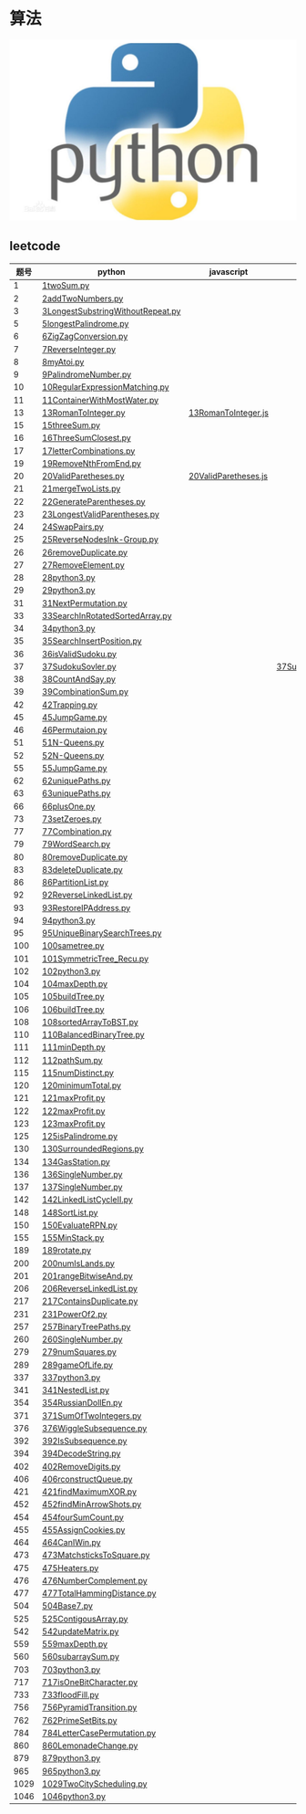# 算法

![本地图片](Image/python1.jpg)

## leetcode
|  题号  |  python  |  javascript  |  java  |  c  |
|  ----  |  ------  |  ----------  |  ----  |  -  |
|  1  |[1twoSum.py](leetcode/array/1.twoSum/1twoSum.py)  |    |    |    |
|  2  |[2addTwoNumbers.py](leetcode/array/2.addTwoNumbers/2addTwoNumbers.py)  |    |    |    |
|  3  |[3LongestSubstringWithoutRepeat.py](leetcode/Hash/3.LongestSubstringWithoutRepeat/3LongestSubstringWithoutRepeat.py)  |    |    |    |
|  5  |[5longestPalindrome.py](leetcode/DP/5.longestPalindrome/5longestPalindrome.py)  |    |    |    |
|  6  |[6ZigZagConversion.py](leetcode/STR/6.ZigZagConversion/6ZigZagConversion.py)  |    |    |    |
|  7  |[7ReverseInteger.py](leetcode/Math/7.ReverseInteger/7ReverseInteger.py)  |    |    |    |
|  8  |[8myAtoi.py](leetcode/List/8.myAtoi/8myAtoi.py)  |    |    |    |
|  9  |[9PalindromeNumber.py](leetcode/Math/9.PalindromeNumber/9PalindromeNumber.py)  |    |    |    |
|  10  |[10RegularExpressionMatching.py](leetcode/DP/10.RegularExpressionMatching/10RegularExpressionMatching.py)  |    |    |    |
|  11  |[11ContainerWithMostWater.py](leetcode/array/11.ContainerWithMostWater/11ContainerWithMostWater.py)  |    |    |    |
|  13  |[13RomanToInteger.py](leetcode/STR/13.RomanToInteger/13RomanToInteger.py)  |[13RomanToInteger.js](leetcode/STR/13.RomanToInteger/13RomanToInteger.js)  |    |    |
|  15  |[15threeSum.py](leetcode/array/15.threeSum/15threeSum.py)  |    |    |    |
|  16  |[16ThreeSumClosest.py](leetcode/array/16.ThreeSumClosest/16ThreeSumClosest.py)  |    |    |    |
|  17  |[17letterCombinations.py](leetcode/STR/17.letterCombinations/17letterCombinations.py)  |    |    |    |
|  19  |[19RemoveNthFromEnd.py](leetcode/List/19.RemoveNthFromEnd/19RemoveNthFromEnd.py)  |    |    |    |
|  20  |[20ValidParetheses.py](leetcode/STR/20.ValidParetheses/20ValidParetheses.py)  |[20ValidParetheses.js](leetcode/STR/20.ValidParetheses/20ValidParetheses.js)  |    |    |
|  21  |[21mergeTwoLists.py](leetcode/List/21.mergeTwoLists/21mergeTwoLists.py)  |    |    |    |
|  22  |[22GenerateParentheses.py](leetcode/BackTrack/22.GenerateParentheses/22GenerateParentheses.py)  |    |    |    |
|  23  |[23LongestValidParentheses.py](leetcode/STR/23.LongestValidParenthese/23LongestValidParentheses.py)  |    |    |    |
|  24  |[24SwapPairs.py](leetcode/List/24.SwapPairs/24SwapPairs.py)  |    |    |    |
|  25  |[25ReverseNodesInk-Group.py](leetcode/List/25.ReverseNodesInk-Group/25ReverseNodesInk-Group.py)  |    |    |    |
|  26  |[26removeDuplicate.py](leetcode/array/26.removeDuplicate/26removeDuplicate.py)  |    |    |    |
|  27  |[27RemoveElement.py](leetcode/array/27.RemoveElement/27RemoveElement.py)  |    |    |    |
|  28  |[28python3.py](leetcode/STR/28.ImplementstrStr()/28python3.py)  |    |    |    |
|  29  |[29python3.py](leetcode/Math/29.DivideTwoIntegers/29python3.py)  |    |    |    |
|  31  |[31NextPermutation.py](leetcode/array/31.NextPermutation/31NextPermutation.py)  |    |    |    |
|  33  |[33SearchInRotatedSortedArray.py](leetcode/array/33.SearchInRotatedSortedArray/33SearchInRotatedSortedArray.py)  |    |    |    |
|  34  |[34python3.py](leetcode/array/34.FindRangeInSortedArray/34python3.py)  |    |    |    |
|  35  |[35SearchInsertPosition.py](leetcode/array/35.SearchInsertPosition/35SearchInsertPosition.py)  |    |    |    |
|  36  |[36isValidSudoku.py](leetcode/array/36.isValidSudoku/36isValidSudoku.py)  |    |    |    |
|  37  |[37SudokuSovler.py](leetcode/BackTrack/37.SudokuSolver/37SudokuSovler.py)  |    |[37SudokuSolver.java](leetcode/BackTrack/37.SudokuSolver/37SudokuSolver.java)  |    |
|  38  |[38CountAndSay.py](leetcode/STR/38.CountAndSay/38CountAndSay.py)  |    |    |    |
|  39  |[39CombinationSum.py](leetcode/array/39.ComninationSum/39CombinationSum.py)  |    |    |    |
|  42  |[42Trapping.py](leetcode/array/42.Trapping/42Trapping.py)  |    |    |    |
|  45  |[45JumpGame.py](leetcode/Greedy/45.JumpGame/45JumpGame.py)  |    |    |    |
|  46  |[46Permutaion.py](leetcode/BackTrack/46.Permutaion/46Permutaion.py)  |    |    |    |
|  51  |[51N-Queens.py](leetcode/BackTrack/51.N-Queens/51N-Queens.py)  |    |    |    |
|  52  |[52N-Queens.py](leetcode/BackTrack/52.N-Queens/52N-Queens.py)  |    |    |    |
|  55  |[55JumpGame.py](leetcode/Greedy/55.JumpGame/55JumpGame.py)  |    |    |    |
|  62  |[62uniquePaths.py](leetcode/DP/62.uniquePaths/62uniquePaths.py)  |    |    |    |
|  63  |[63uniquePaths.py](leetcode/DP/63.uniquePaths/63uniquePaths.py)  |    |    |    |
|  66  |[66plusOne.py](leetcode/array/66.plusOne/66plusOne.py)  |    |    |    |
|  73  |[73setZeroes.py](leetcode/array/73.setZeroes/73setZeroes.py)  |    |    |    |
|  77  |[77Combination.py](leetcode/STR/77.Combination/77Combination.py)  |    |    |    |
|  79  |[79WordSearch.py](leetcode/array/79.WordSearch/79WordSearch.py)  |    |    |    |
|  80  |[80removeDuplicate.py](leetcode/array/80.removeDuplicate/80removeDuplicate.py)  |    |    |    |
|  83  |[83deleteDuplicate.py](leetcode/List/83.deleteDuplicate/83deleteDuplicate.py)  |    |    |    |
|  86  |[86PartitionList.py](leetcode/List/86.PartitionList/86PartitionList.py)  |    |    |    |
|  92  |[92ReverseLinkedList.py](leetcode/List/92.ReverseLinkedList/92ReverseLinkedList.py)  |    |    |    |
|  93  |[93RestoreIPAddress.py](leetcode/STR/93.RestoreIPAddress/93RestoreIPAddress.py)  |    |    |    |
|  94  |[94python3.py](leetcode/Hash/94.BinaryTreeInorderTra/94python3.py)  |    |    |    |
|  95  |[95UniqueBinarySearchTrees.py](leetcode/Tree/95.UniqueBinarySearchTrees/95UniqueBinarySearchTrees.py)  |    |    |    |
|  100  |[100sametree.py](leetcode/Tree/100.sametree/100sametree.py)  |    |    |    |
|  101  |[101SymmetricTree_Recu.py](leetcode/Tree/101.SymmetricTree_Recu/101SymmetricTree_Recu.py)  |    |    |    |
|  102  |[102python3.py](leetcode/Tree/102BinaryTreeLevelOrder/102python3.py)  |    |    |[102cpp.cpp](leetcode/Tree/102BinaryTreeLevelOrder/102cpp.cpp)  |
|  104  |[104maxDepth.py](leetcode/Tree/104.maxDepth/104maxDepth.py)  |    |    |    |
|  105  |[105buildTree.py](leetcode/Tree/105.buildTree/105buildTree.py)  |    |    |    |
|  106  |[106buildTree.py](leetcode/Tree/106.buildTree/106buildTree.py)  |    |    |    |
|  108  |[108sortedArrayToBST.py](leetcode/Tree/108.sortedArrayToBST/108sortedArrayToBST.py)  |    |    |    |
|  110  |[110BalancedBinaryTree.py](leetcode/Tree/110.BalancedBinaryTree/110BalancedBinaryTree.py)  |    |    |    |
|  111  |[111minDepth.py](leetcode/Tree/111.minDepth/111minDepth.py)  |    |    |    |
|  112  |[112pathSum.py](leetcode/Tree/112.pathSum/112pathSum.py)  |    |    |    |
|  115  |[115numDistinct.py](leetcode/DP/115.numDistinct/115numDistinct.py)  |    |    |    |
|  120  |[120minimumTotal.py](leetcode/array/120.minimumTotal/120minimumTotal.py)  |    |    |    |
|  121  |[121maxProfit.py](leetcode/array/121.maxProfit/121maxProfit.py)  |    |    |    |
|  122  |[122maxProfit.py](leetcode/array/122.maxProfit/122maxProfit.py)  |    |    |    |
|  123  |[123maxProfit.py](leetcode/array/123.maxProfit/123maxProfit.py)  |    |    |    |
|  125  |[125isPalindrome.py](leetcode/List/125.isPalindrome/125isPalindrome.py)  |    |    |    |
|  130  |[130SurroundedRegions.py](leetcode/matrix/130.SurroundedRegions/130SurroundedRegions.py)  |    |    |    |
|  134  |[134GasStation.py](leetcode/Greedy/134.GasStation/134GasStation.py)  |    |    |    |
|  136  |[136SingleNumber.py](leetcode/BitOperation/136.SingleNumber/136SingleNumber.py)  |    |    |    |
|  137  |[137SingleNumber.py](leetcode/BitOperation/137.SingleNumber/137SingleNumber.py)  |    |    |    |
|  142  |[142LinkedListCycleII.py](leetcode/List/142.LinkedListCycleII/142LinkedListCycleII.py)  |    |    |    |
|  148  |[148SortList.py](leetcode/List/148.SortList/148SortList.py)  |    |    |    |
|  150  |[150EvaluateRPN.py](leetcode/Stack/150.EvaluateRPN/150EvaluateRPN.py)  |    |    |    |
|  155  |[155MinStack.py](leetcode/Stack/155.MinStack/155MinStack.py)  |    |    |    |
|  189  |[189rotate.py](leetcode/array/189.rotate/189rotate.py)  |    |    |    |
|  200  |[200numIsLands.py](leetcode/matrix/200.numIsLands/200numIsLands.py)  |    |    |    |
|  201  |[201rangeBitwiseAnd.py](leetcode/BitOperation/201.rangeBitwiseAnd/201rangeBitwiseAnd.py)  |    |    |    |
|  206  |[206ReverseLinkedList.py](leetcode/List/206.ReverseLinkedList/206ReverseLinkedList.py)  |    |    |    |
|  217  |[217ContainsDuplicate.py](leetcode/Hash/217.ContainsDuplicate/217ContainsDuplicate.py)  |    |    |    |
|  231  |[231PowerOf2.py](leetcode/BitOperation/231.PowerOf2/231PowerOf2.py)  |    |    |    |
|  257  |[257BinaryTreePaths.py](leetcode/Tree/257.BinaryTreePaths/257BinaryTreePaths.py)  |    |    |    |
|  260  |[260SingleNumber.py](leetcode/BitOperation/260.SingleNumber/260SingleNumber.py)  |    |    |    |
|  279  |[279numSquares.py](leetcode/Graph/279.numSquares/279numSquares.py)  |    |    |    |
|  289  |[289gameOfLife.py](leetcode/array/289.gameOfLife/289gameOfLife.py)  |    |    |    |
|  337  |[337python3.py](leetcode/Tree/337HouseRobberIII/337python3.py)  |    |    |    |
|  341  |[341NestedList.py](leetcode/array/341.NestedList/341NestedList.py)  |    |    |    |
|  354  |[354RussianDollEn.py](leetcode/DP/354.RussianDollEn/354RussianDollEn.py)  |    |    |    |
|  371  |[371SumOfTwoIntegers.py](leetcode/BitOperation/371.SumOfTwoIntegers/371SumOfTwoIntegers.py)  |    |    |    |
|  376  |[376WiggleSubsequence.py](leetcode/Greedy/376.WiggleSubsequence/376WiggleSubsequence.py)  |    |    |    |
|  392  |[392IsSubsequence.py](leetcode/Greedy/392.IsSubsequence/392IsSubsequence.py)  |    |    |    |
|  394  |[394DecodeString.py](leetcode/STR/394.DecodeString/394DecodeString.py)  |    |    |    |
|  402  |[402RemoveDigits.py](leetcode/Greedy/402.RemoveDigits/402RemoveDigits.py)  |    |    |    |
|  406  |[406rconstructQueue.py](leetcode/Greedy/406.rconstructQueue/406rconstructQueue.py)  |    |    |    |
|  421  |[421findMaximumXOR.py](leetcode/BitOperation/421.findMaximumXOR/421findMaximumXOR.py)  |    |    |    |
|  452  |[452findMinArrowShots.py](leetcode/Greedy/452.findMinArrowShots/452findMinArrowShots.py)  |    |    |    |
|  454  |[454fourSumCount.py](leetcode/Hash/454.fourSumCount/454fourSumCount.py)  |    |    |    |
|  455  |[455AssignCookies.py](leetcode/Greedy/455.AssignCookies/455AssignCookies.py)  |    |    |    |
|  464  |[464CanIWin.py](leetcode/DP/464.CanIWin/464CanIWin.py)  |    |    |    |
|  473  |[473MatchsticksToSquare.py](leetcode/BackTrack/473.MatchsticksToSquare/473MatchsticksToSquare.py)  |    |    |    |
|  475  |[475Heaters.py](leetcode/Greedy/475.Heaters/475Heaters.py)  |    |    |    |
|  476  |[476NumberComplement.py](leetcode/BitOperation/476.NumberComplement/476NumberComplement.py)  |    |    |    |
|  477  |[477TotalHammingDistance.py](leetcode/BitOperation/477.TotalHammingDistance/477TotalHammingDistance.py)  |    |    |    |
|  504  |[504Base7.py](leetcode/Other/504.Base7/504Base7.py)  |    |    |    |
|  525  |[525ContigousArray.py](leetcode/Hash/525.ContigousArray/525ContigousArray.py)  |    |    |    |
|  542  |[542updateMatrix.py](leetcode/matrix/542.updateMatrix/542updateMatrix.py)  |    |    |    |
|  559  |[559maxDepth.py](leetcode/Tree/559.maxDepth/559maxDepth.py)  |    |    |    |
|  560  |[560subarraySum.py](leetcode/Hash/560.subarraySum/560subarraySum.py)  |    |    |    |
|  703  |[703python3.py](leetcode/Heap/703.KthLargestElementInStream/703python3.py)  |    |    |    |
|  717  |[717isOneBitCharacter.py](leetcode/array/717.isOneBitCharacter/717isOneBitCharacter.py)  |    |    |    |
|  733  |[733floodFill.py](leetcode/matrix/733.floodFill/733floodFill.py)  |    |    |    |
|  756  |[756PyramidTransition.py](leetcode/Greedy/756.PyramidTransition/756PyramidTransition.py)  |    |    |    |
|  762  |[762PrimeSetBits.py](leetcode/BitOperation/762.PrimeSetBits/762PrimeSetBits.py)  |    |    |    |
|  784  |[784LetterCasePermutation.py](leetcode/STR/784.LetterCasePermutation/784LetterCasePermutation.py)  |    |    |    |
|  860  |[860LemonadeChange.py](leetcode/Greedy/860.LemonadeChange/860LemonadeChange.py)  |    |    |    |
|  879  |[879python3.py](leetcode/Tree/897.IncreasingOrderSearchTree/879python3.py)  |    |    |    |
|  965  |[965python3.py](leetcode/Tree/965.UnivaluedBinaryTree/965python3.py)  |    |    |    |
|  1029  |[1029TwoCityScheduling.py](leetcode/Greedy/1029.TwoCityScheduling/1029TwoCityScheduling.py)  |    |    |    |
|  1046  |[1046python3.py](leetcode/Heap/1046.LastStoneWeight/1046python3.py)  |    |    |    |